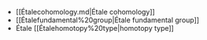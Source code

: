 - [[Étalecohomology.md|Étale cohomology]]
- [[Étalefundamental%20group|Étale fundamental group]]
- Étale [[Étalehomotopy%20type|homotopy type]]